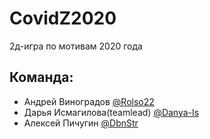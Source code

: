 # CovidZ2020
2д-игра по мотивам 2020 года
<!---описание будет допольняться--->
## Команда:
* Андрей Виноградов [@Rolso22](https://github.com/Rolso22)
* Дарья Исмагилова(teamlead) [@Danya-Is](https://github.com/Danya-Is)
* Алексей Пичугин [@DbnStr](https://github.com/DbnStr)
<!---добавить иснтрукцию для пользователя--->
